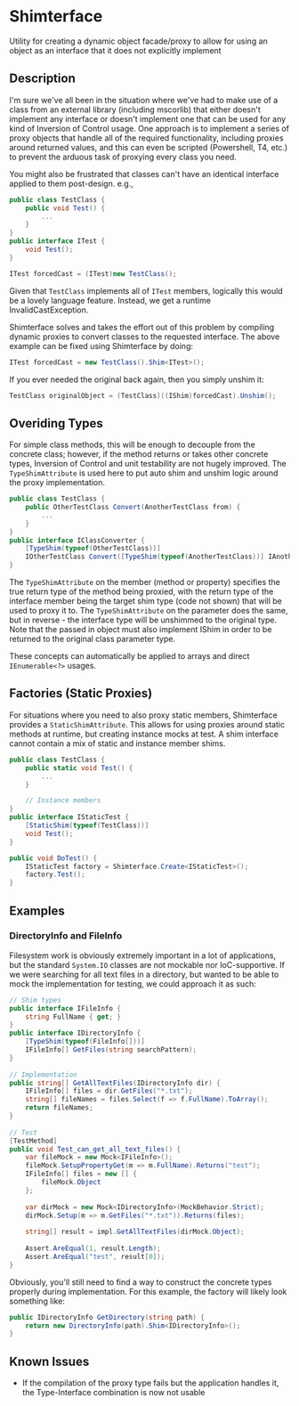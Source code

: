 # Shimterface
Utility for creating a dynamic object facade/proxy to allow for using an object as an interface that it does not explicitly implement

## Description
I'm sure we've all been in the situation where we've had to make use of a class from an external library (including mscorlib) that either doesn't implement any interface or doesn't implement one that can be used for any kind of Inversion of Control usage.
One approach is to implement a series of proxy objects that handle all of the required functionality, including proxies around returned values, and this can even be scripted (Powershell, T4, etc.) to prevent the arduous task of proxying every class you need.

You might also be frustrated that classes can't have an identical interface applied to them post-design. e.g.,

```C#
public class TestClass {
    public void Test() {
        ...
    }
}
public interface ITest {
    void Test();
}

ITest forcedCast = (ITest)new TestClass();
```

Given that `TestClass` implements all of `ITest` members, logically this would be a lovely language feature. Instead, we get a runtime InvalidCastException.

Shimterface solves and takes the effort out of this problem by compiling dynamic proxies to convert classes to the requested interface.
The above example can be fixed using Shimterface by doing:

```C#
ITest forcedCast = new TestClass().Shim<ITest>();
```

If you ever needed the original back again, then you simply unshim it:

```C#
TestClass originalObject = (TestClass)((IShim)forcedCast).Unshim();
```

## Overiding Types
For simple class methods, this will be enough to decouple from the concrete class; however, if the method returns or takes other concrete types, Inversion of Control and unit testability are not hugely improved.
The `TypeShimAttribute` is used here to put auto shim and unshim logic around the proxy implementation.

```C#
public class TestClass {
    public OtherTestClass Convert(AnotherTestClass from) {
        ...
    }
}
public interface IClassConverter {
    [TypeShim(typeof(OtherTestClass))]
    IOtherTestClass Convert([TypeShim(typeof(AnotherTestClass))] IAnotherTestClass from);
}
```

The `TypeShimAttribute` on the member (method or property) specifies the true return type of the method being proxied, with the return type of the interface member being the target shim type (code not shown) that will be used to proxy it to.
The `TypeShimAttribute` on the parameter does the same, but in reverse - the interface type will be unshimmed to the original type. Note that the passed in object must also implement IShim in order to be returned to the original class parameter type.

These concepts can automatically be applied to arrays and direct `IEnumerable<?>` usages.

## Factories (Static Proxies)
For situations where you need to also proxy static members, Shimterface provides a `StaticShimAttribute`. This allows for using proxies around static methods at runtime, but creating instance mocks at test.
A shim interface cannot contain a mix of static and instance member shims.

```C#
public class TestClass {
	public static void Test() {
		...
	}

	// Instance members
}
public interface IStaticTest {
	[StaticShim(typeof(TestClass))]
	void Test();
}

public void DoTest() {
	IStaticTest factory = Shimterface.Create<IStaticTest>();
	factory.Test();
}
```

## Examples
### DirectoryInfo and FileInfo
Filesystem work is obviously extremely important in a lot of applications, but the standard `System.IO` classes are not mockable nor IoC-supportive.
If we were searching for all text files in a directory, but wanted to be able to mock the implementation for testing, we could approach it as such:

```C#
// Shim types
public interface IFileInfo {
    string FullName { get; }
}
public interface IDirectoryInfo {
    [TypeShim(typeof(FileInfo[]))]
    IFileInfo[] GetFiles(string searchPattern);
}
    
// Implementation
public string[] GetAllTextFiles(IDirectoryInfo dir) {
    IFileInfo[] files = dir.GetFiles("*.txt");
    string[] fileNames = files.Select(f => f.FullName).ToArray();
    return fileNames;
}
    
// Test
[TestMethod]
public void Test_can_get_all_text_files() {
    var fileMock = new Mock<IFileInfo>();
    fileMock.SetupPropertyGet(m => m.FullName).Returns("test");
    IFileInfo[] files = new [] {
        fileMock.Object
    };
        
    var dirMock = new Mock<IDirectoryInfo>(MockBehavior.Strict);
    dirMock.Setup(m => m.GetFiles("*.txt")).Returns(files);
    
    string[] result = impl.GetAllTextFiles(dirMock.Object);
    
    Assert.AreEqual(1, result.Length);
    Assert.AreEqual("test", result[0]);
}
```

Obviously, you'll still need to find a way to construct the concrete types properly during implementation. For this example, the factory will likely look something like:

```C#
public IDirectoryInfo GetDirectory(string path) {
    return new DirectoryInfo(path).Shim<IDirectoryInfo>();
}
```

## Known Issues
* If the compilation of the proxy type fails but the application handles it, the Type-Interface combination is now not usable
